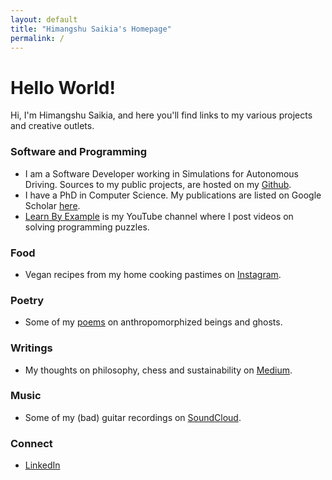 ```yaml
---
layout: default
title: "Himangshu Saikia's Homepage"
permalink: /
---
```


# Hello World!

Hi, I'm Himangshu Saikia, and here you'll find links to my various projects and creative outlets.

### Software and Programming

- I am a Software Developer working in Simulations for Autonomous Driving. Sources to my public projects, are hosted on my [Github](https://github.com/hsaikia).
- I have a PhD in Computer Science. My publications are listed on Google Scholar [here](https://scholar.google.com/citations?hl=en&user=B6UDagwAAAAJ).
- [Learn By Example](https://www.youtube.com/channel/UCrip_x8QZ7GLTykFWJgS5Ww) is my YouTube channel where I post videos on solving programming puzzles.

### Food

- Vegan recipes from my home cooking pastimes on [Instagram](https://www.instagram.com/ne_desi_vegan/).

### Poetry

- Some of my [poems](https://milspeak.wordpress.com/category/poetry/) on anthropomorphized beings and ghosts.

### Writings

- My thoughts on philosophy, chess and sustainability on [Medium](https://himangshu-saikia.medium.com/).

### Music

- Some of my (bad) guitar recordings on [SoundCloud](https://soundcloud.com/milwac).

### Connect

- [LinkedIn](https://www.linkedin.com/in/himangshu-saikia-a4a4711b)
